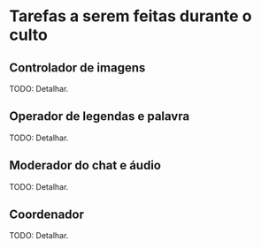 # Tarefas a serem feitas durante o culto

## Controlador de imagens
TODO: Detalhar.

## Operador de legendas e palavra
TODO: Detalhar.

## Moderador do chat e áudio
TODO: Detalhar.

## Coordenador
TODO: Detalhar.